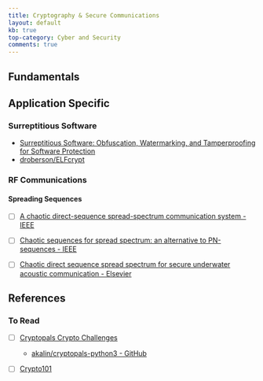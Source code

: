 ```yaml
---
title: Cryptography & Secure Communications
layout: default
kb: true
top-category: Cyber and Security
comments: true
---
```


## Fundamentals


## Application Specific 

### Surreptitious Software

* [Surreptitious Software: Obfuscation, Watermarking, and Tamperproofing for Software Protection](https://www.amazon.com/Surreptitious-Software-Obfuscation-Watermarking-Tamperproofing/dp/0321549252)
* [droberson/ELFcrypt](https://github.com/droberson/ELFcrypt)

### RF Communications

#### Spreading Sequences

- [ ] [A chaotic direct-sequence spread-spectrum communication system - IEEE](https://ieeexplore.ieee.org/document/582834)
- [ ] [Chaotic sequences for spread spectrum: an alternative to PN-sequences - IEEE](https://ieeexplore.ieee.org/document/200803)
- [ ] [Chaotic direct sequence spread spectrum for secure underwater acoustic communication - Elsevier](https://www.sciencedirect.com/science/article/abs/pii/S0003682X15002868)


## References

### To Read

* [ ] [Cryptopals Crypto Challenges](https://cryptopals.com/)
  - [akalin/cryptopals-python3 - GitHub](https://github.com/akalin/cryptopals-python3)
* [ ] [Crypto101](https://www.crypto101.io/)

